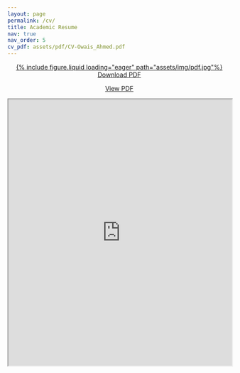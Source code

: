 ```yaml
---
layout: page
permalink: /cv/
title: Academic Resume
nav: true
nav_order: 5
cv_pdf: assets/pdf/CV-Owais_Ahmed.pdf
---
```

<div>

<center>
<p style="font-weight: bold; text-decoration: underline;">
<a href="https://drive.google.com/uc?export=download&id=1LfngTNyLdChYyi2I854o3l3d26kh5_MF" rel="noopener noreferrer">
<div class="pdficon">
        {% include figure.liquid loading="eager" path="assets/img/pdf.jpg"%}
    </div>
Download PDF</a>
</p>
<p><a href="https://drive.google.com/file/d/1LfngTNyLdChYyi2I854o3l3d26kh5_MF/view" target="_blank" rel="noopener noreferrer"> View PDF </a> </p>
</center>

<center>
<iframe src="https://drive.google.com/file/d/1LfngTNyLdChYyi2I854o3l3d26kh5_MF/preview" width="100%" height="600" allow="autoplay"></iframe>
</center>
</div>

